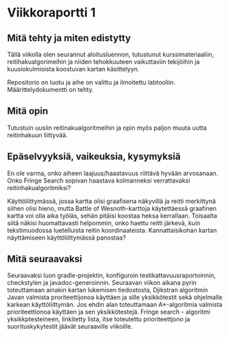 # Viikkoraportti 1

## Mitä tehty ja miten edistytty

Tällä viikolla olen seurannut aloitusluennon, tutustunut kurssimateriaaliin, reitihakualgorimeihin ja niiden tehokkuuteen vaikuttaviin tekijöihin ja kuusiokulmioista koostuvan kartan käsittelyyn.

Repositorio on luotu ja aihe on valittu ja ilmoitettu labtooliin. Määrittelydokumentti on tehty. 

## Mitä opin  

Tutustuin uusiin reitinakualgoritmeihin ja opin myös paljon muuta uutta reitinhakuun liittyvää.

## Epäselvyyksiä, vaikeuksia, kysymyksiä

En ole varma, onko aiheen laajuus/haastavuus riittävä hyvään arvosanaan. Onko Fringe Search sopivan haastava kolmanneksi verrattavaksi reitinhakualgoritmiksi?

Käyttöliittymässä, jossa kartta olisi graafisena näkyvillä ja reitti merkittynä siihen olisi hieno, mutta Battle of Wesnoth-karttoja käytettäessä graafinen kartta voi olla aika työläs, sehän pitäisi koostaa heksa kerrallaan. Toisaalta siitä näkisi huomattavasti helpommin, onko haettu reitti järkevä, kuin tekstimuodossa luetelluista reitin koordinaateista. Kannattaisikohan kartan näyttämiseen käyttöliittymässä panostaa?

## Mitä seuraavaksi

Seuraavaksi luon gradle-projektin, konfiguroin testikattavuusraportoinnin, checkstylen ja javadoc-generoinnin. Seuraavan viikon aikana pyrin toteuttamaan ainakin kartan lukemisen tiedostosta, Djikstran algoritmin Javan valmista proriteettijonoa käyttäen  ja sille yksikkötestit sekä ohjelmalle karkean käyttöliittymän. Jos ehdin alan toteuttamaan A*-algoritmia valmista prioriteettionoa käyttäen ja sen yksikkötestejä. Fringe search - algoritmi yksikkptesteineen, linkitetty lista, itse toteutettu prioriteettjono ja suorituskykytestit jäävät seuraaville viikoille.